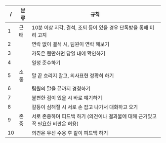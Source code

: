|/|분류|규칙|
|------|---|---|
|1|근태|10분 이상 지각, 결석, 조퇴 등이 있을 경우 단톡방을 통해 미리 고지|
|2||연락 없이 결석 시, 팀원이 연락 해보기|
|3||카톡은 웬만하면 당일 내에 확인하기|
|4||일정 준수하기|
|5|소통|말 끝 흐리지 말고, 의사표현 정확히 하기|
|6||팀원의 말을 끝까지 경청하기|
|7||불편한 점이 있을 시 바로 얘기하기|
|8||갈등이 심해질 시 서로 손 잡고 나가서 대화하고 오기|
|9|존중|서로 존중하며 피드백 하기 (의견이나 결과물에 대해 근거있고 꼭 필요한 비판은 허용)|
|10||의견은 우선 수용 후 같이 피드백 하기|
